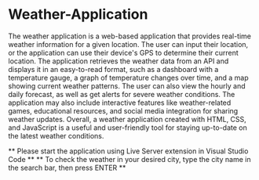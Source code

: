 # Weather-Application
The weather application is a web-based application that provides real-time weather information for a given location. 
The user can input their location, or the application can use their device's GPS to determine their current location. The application retrieves the weather data from an API and displays it in an easy-to-read format, such as a dashboard with a temperature gauge, a graph of temperature changes over time, and a map showing current weather patterns. The user can also view the hourly and daily forecast, as well as get alerts for severe weather conditions. The application may also include interactive features like weather-related games, educational resources, and social media integration for sharing weather updates. Overall, a weather application created with HTML, CSS, and JavaScript is a useful and user-friendly tool for staying up-to-date on the latest weather conditions.

** Please start the application using Live Server extension in Visual Studio Code **
** To check the weather in your desired city, type the city name in the search bar, then press ENTER **
